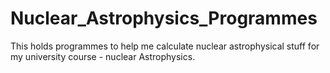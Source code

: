 # Nuclear_Astrophysics_Programmes
This holds programmes to help me calculate nuclear astrophysical stuff for my university course - nuclear Astrophysics.
